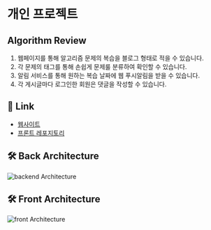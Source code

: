 # 개인 프로젝트

## Algorithm Review
1. 웹페이지를 통해 알고리즘 문제의 복습을 블로그 형태로 적을 수 있습니다.
2. 각 문제의 태그를 통해 손쉽게 문제룰 분류하여 확인할 수 있습니다.
3. 알림 서비스를 통해 원하는 복습 날짜에 웹 푸시알림을 받을 수 있습니다.
4. 각 게시글마다 로그인한 회원은 댓글을 작성할 수 있습니다.

## 🔗 Link
- [웹사이트](https://www.codereview.site/)
- [프론트 레포지토리](https://github.com/aiminghee3/board_front)


## 🛠️ Back Architecture
<img src = "https://github.com/user-attachments/assets/6f390443-145d-4137-a743-52fd028517e6" alt = "backend Architecture"/>

## 🛠️ Front Architecture
<img src = "https://github.com/user-attachments/assets/cfb9bbe3-4865-4ed3-88ee-b0f6cd3cc06b" alt = "front Architecture"/>



